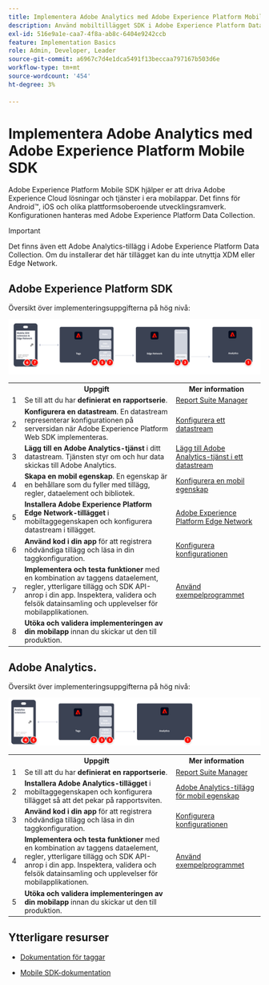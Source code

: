 ```yaml
---
title: Implementera Adobe Analytics med Adobe Experience Platform Mobile SDK
description: Använd mobiltillägget SDK i Adobe Experience Platform Data Collection för att skicka data till Adobe Analytics.
exl-id: 516e9a1e-caa7-4f8a-ab8c-6404e9242ccb
feature: Implementation Basics
role: Admin, Developer, Leader
source-git-commit: a6967c7d4e1dca5491f13beccaa797167b503d6e
workflow-type: tm+mt
source-wordcount: '454'
ht-degree: 3%

---
```


# Implementera Adobe Analytics med Adobe Experience Platform Mobile SDK

Adobe Experience Platform Mobile SDK hjälper er att driva Adobe Experience Cloud lösningar och tjänster i era mobilappar. Det finns för Android™, iOS och olika plattformsoberoende utvecklingsramverk. Konfigurationen hanteras med Adobe Experience Platform Data Collection.

>[!IMPORTANT]
>
>Det finns även ett Adobe Analytics-tillägg i Adobe Experience Platform Data Collection. Om du installerar det här tillägget kan du inte utnyttja XDM eller Edge Network.

## Adobe Experience Platform SDK

Översikt över implementeringsuppgifterna på hög nivå:

![Adobe Analytics som använder arbetsflödet för Analytics-tillägget](../../assets/mobilesdk-annotated.png)

<table style="width:100%">

<tr>
<th style="width:5%"></th><th style="width:60%"><b>Uppgift</b></th><th style="width:35%"><b>Mer information</b></th>
</tr>

<tr>
<td>1</td>
<td>Se till att du har <b>definierat en rapportserie</b>.</td>
<td><a href="../../../admin/tools/manage-rs/report-suites-admin.md">Report Suite Manager</a></td>
</tr>

<tr>
<td>2</td>
<td><b>Konfigurera en datastream</b>. En datastream representerar konfigurationen på serversidan när Adobe Experience Platform Web SDK implementeras.</td>
<td><a href="https://experienceleague.adobe.com/docs/experience-platform/edge/datastreams/configure.html">Konfigurera ett datastream<a></td> 
</tr>

<td>3</td>
<td><b>Lägg till en Adobe Analytics-tjänst</b> i ditt datastream. Tjänsten styr om och hur data skickas till Adobe Analytics.</td>
<td><a href="https://experienceleague.adobe.com/docs/experience-platform/edge/datastreams/configure.html#analytics">Lägg till Adobe Analytics-tjänst i ett datastream</a></td>
</tr>

<tr>
<td>4</td>
<td><b>Skapa en mobil egenskap</b>. En egenskap är en behållare som du fyller med tillägg, regler, dataelement och bibliotek.</td>
<td><a href="https://developer.adobe.com/client-sdks/documentation/getting-started/create-a-mobile-property/">Konfigurera en mobil egenskap</a></tr>

<tr>
<td>5</td>
<td><b>Installera Adobe Experience Platform Edge Network-tillägget</b> i mobiltaggegenskapen och konfigurera datastream i tillägget.</td>
<td><a href="https://developer.adobe.com/client-sdks/documentation/edge-network/">Adobe Experience Platform Edge Network</a>
</tr>

<tr>
<td>6</td>
<td><b>Använd kod i din app</b> för att registrera nödvändiga tillägg och läsa in din taggkonfiguration.</td>
<td><a href="https://developer.adobe.com/client-sdks/documentation/user-guides/getting-started-with-platform/overview/#set-up-the-configuration">Konfigurera konfigurationen</a></td>
</tr>

<tr>
<td>7</td>
<td><b>Implementera och testa funktioner</b> med en kombination av taggens dataelement, regler, ytterligare tillägg och SDK API-anrop i din app. Inspektera, validera och felsök datainsamling och upplevelser för mobilapplikationen.</td>
<td><a href="https://developer.adobe.com/client-sdks/documentation/user-guides/getting-started-with-platform/overview/#use-the-sample-application">Använd exempelprogrammet</a>
</tr>

<tr>
<td>8</td>
<td><b>Utöka och validera implementeringen av din mobilapp</b> innan du skickar ut den till produktion.</td>
<td></td> 
</tr>

</table>


## Adobe Analytics.

Översikt över implementeringsuppgifterna på hög nivå:

![Adobe Analytics som använder arbetsflödet för Analytics-tillägget](../../assets/mobilesdk-analytics-annotated.png)

<table style="width:100%">

<tr>
<th style="width:5%"></th><th style="width:60%"><b>Uppgift</b></th><th style="width:35%"><b>Mer information</b></th>
</tr>

<tr>
<td>1</td>
<td>Se till att du har <b>definierat en rapportserie</b>.</td>
<td><a href="../../../admin/tools/manage-rs/report-suites-admin.md">Report Suite Manager</a></td>
</tr>

<tr>
<td>2</td>
<td><b>Installera Adobe Analytics-tillägget</b> i mobiltaggegenskapen och konfigurera tillägget så att det pekar på rapportsviten.</td>
<td><a href="https://developer.adobe.com/client-sdks/documentation/adobe-analytics/">Adobe Analytics-tillägg för mobil egenskap</a>
</tr>

<tr>
<td>3</td>
<td><b>Använd kod i din app</b> för att registrera nödvändiga tillägg och läsa in din taggkonfiguration.</td>
<td><a href="https://developer.adobe.com/client-sdks/documentation/user-guides/getting-started-with-platform/overview/#set-up-the-configuration">Konfigurera konfigurationen</a></td>
</tr>

<tr>
<td>4</td>
<td><b>Implementera och testa funktioner</b> med en kombination av taggens dataelement, regler, ytterligare tillägg och SDK API-anrop i din app. Inspektera, validera och felsök datainsamling och upplevelser för mobilapplikationen.</td>
<td><a href="https://developer.adobe.com/client-sdks/documentation/user-guides/getting-started-with-platform/overview/#use-the-sample-application">Använd exempelprogrammet</a>
</tr>

<tr>
<td>5</td>
<td><b>Utöka och validera implementeringen av din mobilapp</b> innan du skickar ut den till produktion.</td>
<td></td> 
</tr>

</table>

## Ytterligare resurser

- [Dokumentation för taggar](https://experienceleague.adobe.com/docs/experience-platform/tags/home.html#)

- [Mobile SDK-dokumentation](https://developer.adobe.com/client-sdks/documentation/)
